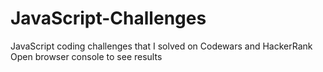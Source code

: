 # JavaScript-Challenges
JavaScript coding challenges that I solved on Codewars and HackerRank
Open browser console to see results
